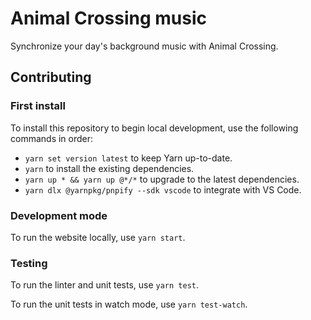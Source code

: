 # Animal Crossing music

Synchronize your day's background music with Animal Crossing.

## Contributing

### First install

To install this repository to begin local development, use the following
commands in order:

- `yarn set version latest` to keep Yarn up-to-date.
- `yarn` to install the existing dependencies.
- `yarn up * && yarn up @*/*` to upgrade to the latest dependencies.
- `yarn dlx @yarnpkg/pnpify --sdk vscode` to integrate with VS Code.

### Development mode

To run the website locally, use `yarn start`.

### Testing

To run the linter and unit tests, use `yarn test`.

To run the unit tests in watch mode, use `yarn test-watch`.

